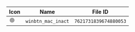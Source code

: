 | Icon | Name | File ID |
| ---  | ---  | ---     |
| ![](winbtn_mac_inact.png) | `winbtn_mac_inact` | `7621731839674880053` |
